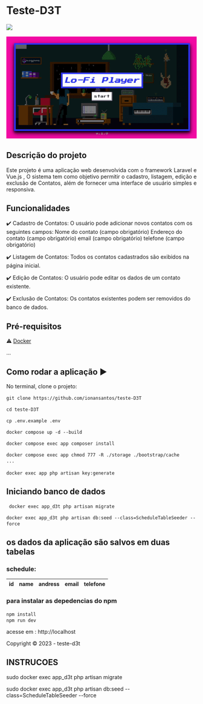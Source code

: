 <h1>Teste-D3T</h1>

<img src="http://img.shields.io/static/v1?label=STATUS&message=CONCLUIDO&color=GREEN&style=for-the-badge"/>

![](demo_long.gif)

## Descrição do projeto

<p align="justify">
  Este projeto é uma aplicação web desenvolvida com o framework Laravel e Vue.js , O sistema tem 
   como objetivo permitir o cadastro, listagem, edição e exclusão de Contatos, além de fornecer uma interface de usuário simples e 
   responsiva.
</p>

## Funcionalidades

:heavy_check_mark: Cadastro de Contatos:
O usuário pode adicionar novos contatos com os seguintes campos:
Nome do contato (campo obrigatório)
Endereço do contato (campo obrigatório)
email (campo obrigatório)
telefone (campo obrigatório)

:heavy_check_mark: Listagem de Contatos:
Todos os contatos cadastrados são exibidos na página inicial.

:heavy_check_mark: Edição de Contatos:
O usuário pode editar os dados de um contato existente.

:heavy_check_mark: Exclusão de Contatos:
Os contatos existentes podem ser removidos do banco de dados.

## Pré-requisitos

:warning: [Docker](https://www.docker.com/)

...

## Como rodar a aplicação :arrow_forward:

No terminal, clone o projeto:

```
git clone https://github.com/ionansantos/teste-D3T
```

```
cd teste-D3T
```

```
cp .env.example .env
```

```
docker compose up -d --build
```

```
docker compose exec app composer install
```

```
docker compose exec app chmod 777 -R ./storage ./bootstrap/cache
...

docker exec app php artisan key:generate
```

## Iniciando banco de dados

```
 docker exec app_d3t php artisan migrate
```

```
docker exec app_d3t php artisan db:seed --class=ScheduleTableSeeder --force
```

## os dados da aplicação são salvos em duas tabelas

### schedule:

| id  | name | andress | email | telefone |
| --- | ---- | ------- | ----- | -------- |

### para instalar as depedencias do npm

```
npm install
npm run dev
```

acesse em : http://localhost

Copyright :copyright: 2023 - teste-d3t

## INSTRUCOES

sudo docker exec app_d3t php artisan migrate

sudo docker exec app_d3t php artisan db:seed --class=ScheduleTableSeeder --force
